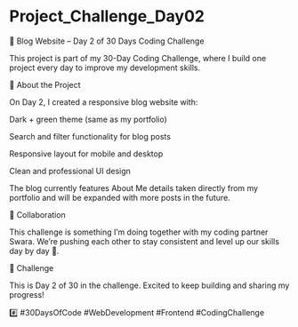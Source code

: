 # Project_Challenge_Day02

📖 Blog Website – Day 2 of 30 Days Coding Challenge

This project is part of my 30-Day Coding Challenge, where I build one project every day to improve my development skills.

🌟 About the Project

On Day 2, I created a responsive blog website with:

Dark + green theme (same as my portfolio)

Search and filter functionality for blog posts

Responsive layout for mobile and desktop

Clean and professional UI design

The blog currently features About Me details taken directly from my portfolio and will be expanded with more posts in the future.

👥 Collaboration

This challenge is something I’m doing together with my coding partner Swara.
We’re pushing each other to stay consistent and level up our skills day by day 🚀.

📅 Challenge

This is Day 2 of 30 in the challenge. Excited to keep building and sharing my progress!

#️⃣ #30DaysOfCode #WebDevelopment #Frontend #CodingChallenge
